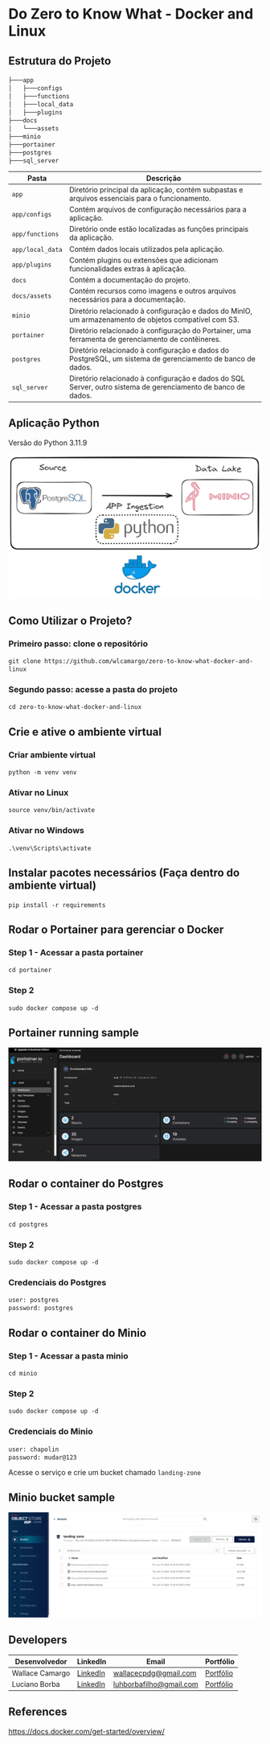 # Do Zero to Know What - Docker and Linux

## Estrutura do Projeto
```
├───app
│   ├───configs
│   ├───functions
│   ├───local_data
│   ├───plugins
├───docs
│   └───assets
├───minio
├───portainer
├───postgres
├───sql_server
```

| Pasta            | Descrição                                                                                       |
|------------------|-------------------------------------------------------------------------------------------------|
| `app`            | Diretório principal da aplicação, contém subpastas e arquivos essenciais para o funcionamento.  |
| `app/configs`    | Contém arquivos de configuração necessários para a aplicação.                                   |
| `app/functions`  | Diretório onde estão localizadas as funções principais da aplicação.                            |
| `app/local_data` | Contém dados locais utilizados pela aplicação.                                                  |
| `app/plugins`    | Contém plugins ou extensões que adicionam funcionalidades extras à aplicação.                   |
| `docs`           | Contém a documentação do projeto.                                                               |
| `docs/assets`    | Contém recursos como imagens e outros arquivos necessários para a documentação.                 |
| `minio`          | Diretório relacionado à configuração e dados do MinIO, um armazenamento de objetos compatível com S3. |
| `portainer`      | Diretório relacionado à configuração do Portainer, uma ferramenta de gerenciamento de contêineres. |
| `postgres`       | Diretório relacionado à configuração e dados do PostgreSQL, um sistema de gerenciamento de banco de dados. |
| `sql_server`     | Diretório relacionado à configuração e dados do SQL Server, outro sistema de gerenciamento de banco de dados. |


## Aplicação Python
Versão do Python 3.11.9

![image](./docs/assets/applications_architecture.png)

## Como Utilizar o Projeto?

### Primeiro passo: clone o repositório
```
git clone https://github.com/wlcamargo/zero-to-know-what-docker-and-linux
```

### Segundo passo: acesse a pasta do projeto
```
cd zero-to-know-what-docker-and-linux
```

## Crie e ative o ambiente virtual

### Criar ambiente virtual
```
python -m venv venv
```

### Ativar no Linux
```
source venv/bin/activate
```

### Ativar no Windows
```
.\venv\Scripts\activate
```

## Instalar pacotes necessários (Faça dentro do ambiente virtual)
```
pip install -r requirements
```

## Rodar o Portainer para gerenciar o Docker

### Step 1 - Acessar a pasta portainer
```
cd portainer
```

### Step 2
```
sudo docker compose up -d
```

## Portainer running sample
![image](./docs/assets/portainer.png)


## Rodar o container do Postgres

### Step 1 - Acessar a pasta postgres
```
cd postgres
```

### Step 2
```
sudo docker compose up -d
```
### Credenciais do Postgres
```
user: postgres
password: postgres
```

## Rodar o container do Minio


### Step 1 - Acessar a pasta minio
```
cd minio
```

### Step 2
```
sudo docker compose up -d
```

### Credenciais do Minio
```
user: chapolin
password: mudar@123
```

Acesse o serviço e crie um bucket chamado ```landing-zone```

## Minio bucket sample
![image](./docs/assets/bucket_minio.png)

## Developers
| Desenvolvedor      | LinkedIn                                   | Email                        | Portfólio                              |
|--------------------|--------------------------------------------|------------------------------|----------------------------------------|
| Wallace Camargo    | [LinkedIn](https://www.linkedin.com/in/wallace-camargo-35b615171/) | wallacecpdg@gmail.com        | [Portfólio](https://wlcamargo.github.io/)   |
| Luciano Borba      | [LinkedIn](https://www.linkedin.com/in/luhborba/) | luhborbafilho@gmail.com      | [Portfólio](https://luhborba.github.io/portifolio/) |

## References
https://docs.docker.com/get-started/overview/




